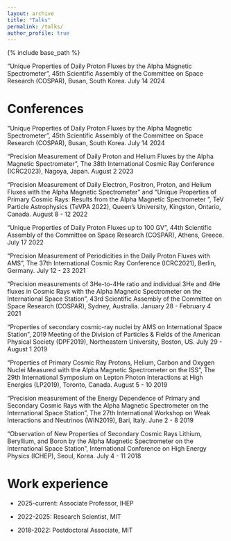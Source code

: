 ```yaml
---
layout: archive
title: "Talks"
permalink: /talks/
author_profile: true
---
```


{% include base_path %}

“Unique Properties of Daily Proton Fluxes by the Alpha Magnetic Spectrometer”, 45th Scientific Assembly of the Committee on Space Research (COSPAR), Busan, South Korea. July 14 2024

Conferences
======
“Unique Properties of Daily Proton Fluxes by the Alpha Magnetic Spectrometer”, 45th Scientific Assembly of the Committee on Space Research (COSPAR), Busan, South Korea. July 14 2024

“Precision Measurement of Daily Proton and Helium Fluxes by the Alpha Magnetic Spectrometer”, The 38th International Cosmic Ray Conference (ICRC2023), Nagoya, Japan. August 2 2023

“Precision Measurement of Daily Electron, Positron, Proton, and Helium Fluxes with the Alpha Magnetic Spectrometer” and “Unique Properties of Primary Cosmic Rays: Results from the Alpha Magnetic Spectrometer ”, TeV Particle Astrophysics (TeVPA 2022), Queen’s University, Kingston, Ontario, Canada. August 8 - 12 2022

“Unique Properties of Daily Proton Fluxes up to 100 GV”, 44th Scientific Assembly of the Committee on Space Research (COSPAR), Athens, Greece. July 17 2022

“Precision Measurement of Periodicities in the Daily Proton Fluxes with AMS”, The 37th International Cosmic Ray Conference (ICRC2021), Berlin, Germany. July 12 - 23 2021

“Precision measurements of 3He-to-4He ratio and individual 3He and 4He fluxes in Cosmic Rays with the Alpha Magnetic Spectrometer on the International Space Station”, 43rd Scientific Assembly of the Committee on Space Research (COSPAR), Sydney, Australia. January 28 - February 4 2021

“Properties of secondary cosmic-ray nuclei by AMS on International Space Station”, 2019 Meeting of the Division of Particles & Fields of the American Physical Society (DPF2019), Northeastern University, Boston, US. July 29 - August 1 2019

“Properties of Primary Cosmic Ray Protons, Helium, Carbon and Oxygen Nuclei Measured with the Alpha Magnetic Spectrometer on the ISS”, The 29th International Symposium on Lepton Photon Interactions at High Energies (LP2019), Toronto, Canada. August 5 - 10 2019

“Precision measurement of the Energy Dependence of Primary and Secondary Cosmic Rays with the Alpha Magnetic Spectrometer on the International Space Station”, The 27th International Workshop on Weak Interactions and Neutrinos (WIN2019), Bari, Italy. June 2 - 8 2019

“Observation of New Properties of Secondary Cosmic Rays Lithium, Beryllium, and Boron by the Alpha Magnetic Spectrometer on the International Space Station”, International Conference on High Energy Physics (ICHEP), Seoul, Korea. July 4 - 11 2018


Work experience
======
* 2025-current: Associate Professor, IHEP

* 2022-2025: Research Scientist, MIT 

* 2018-2022: Postdoctoral Associate, MIT 
  
